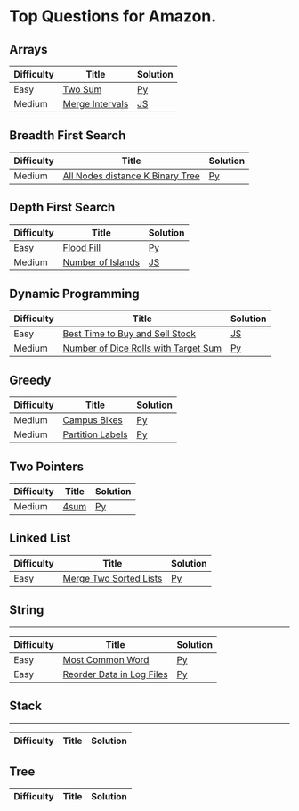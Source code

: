 # Top Questions for Amazon.

## Arrays

| Difficulty | Title | Solution |
| ---------- | ----- | -------- |
| Easy | [Two Sum](https://leetcode.com/problems/two-sum/) | [Py](./arrays/two-sum.py) |
| Medium | [Merge Intervals](https://leetcode.com/problems/merge-intervals/) | [JS](./arrays/merge-intervals.js) |

## Breadth First Search

| Difficulty | Title | Solution |
| ---------- | ----- | -------- |
| Medium | [All Nodes distance K Binary Tree](https://leetcode.com/problems/all-nodes-distance-k-in-binary-tree/) | [Py](./breadth-first-search/all-nodes-distance-k-in-binary-tree.py) |

## Depth First Search

| Difficulty | Title | Solution |
| ---------- | ----- | -------- |
| Easy | [Flood Fill](https://leetcode.com/problems/flood-fill/) | [Py](./depth-first-search/flood-fill.py) |
| Medium | [Number of Islands](https://leetcode.com/problems/number-of-islands/) | [JS](./depth-first-search/number-of-islands.js) |

## Dynamic Programming

| Difficulty | Title | Solution |
| ---------- | ----- | -------- |
| Easy | [Best Time to Buy and Sell Stock](https://leetcode.com/problems/best-time-to-buy-and-sell-stock/) | [JS](./dynamic-programming/best-time-to-buy-and-sell-stock.js) |
| Medium | [Number of Dice Rolls with Target Sum](https://leetcode.com/problems/number-of-dice-rolls-with-target-sum/) | [Py](./dynamic-programming/number-of-dice-rolls-with-target-sum.py) |

## Greedy

| Difficulty | Title | Solution |
| ---------- | ----- | -------- |
| Medium | [Campus Bikes](https://leetcode.com/problems/campus-bikes/) | [Py](./greedy/campus-bikes.py) |
| Medium | [Partition Labels](https://leetcode.com/problems/partition-labels/) | [Py](./greedy/partition-labels.py) |

## Two Pointers

| Difficulty | Title | Solution |
| ---------- | ----- | -------- |
| Medium | [4sum](https://leetcode.com/problems/4sum/) | [Py](./two-pointers/4sum.py) |


## Linked List

| Difficulty | Title | Solution |
| ---------- | ----- | -------- |
| Easy | [Merge Two Sorted Lists](https://leetcode.com/problems/merge-two-sorted-lists/) | [Py](./linked-list/merge-two-sorted-lists.py) |

## String
--------

| Difficulty | Title | Solution |
| ---------- | ----- | -------- |
| Easy | [Most Common Word](https://leetcode.com/problems/most-common-word/) | [Py](./string/most-common-word/.py) |
| Easy | [Reorder Data in Log Files](https://leetcode.com/problems/reorder-data-in-log-files/) | [Py](./string/reorder-data-in-log-files.py) |


## Stack
--------

| Difficulty | Title | Solution |
| ---------- | ----- | -------- |


## Tree

| Difficulty | Title | Solution |
| ---------- | ----- | -------- |
